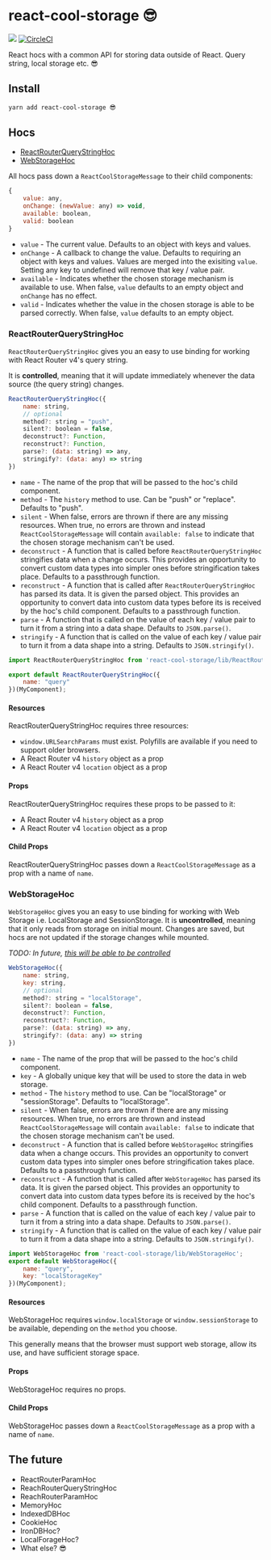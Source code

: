 # react-cool-storage 😎

<a href="https://www.npmjs.com/package/react-cool-storage"><img src="https://img.shields.io/npm/v/react-cool-storage.svg?style=flat-square"></a>
[![CircleCI](https://circleci.com/gh/blueflag/react-cool-storage/tree/master.svg?style=shield)](https://circleci.com/gh/blueflag/react-cool-storage/tree/master)

React hocs with a common API for storing data outside of React. Query string, local storage etc. 😎

## Install

```sh
yarn add react-cool-storage 😎
```

## Hocs

- [ReactRouterQueryStringHoc](#reactrouterquerystringhoc)
- [WebStorageHoc](#webstoragehoc)

All hocs pass down a `ReactCoolStorageMessage` to their child components:

```js
{
    value: any,
    onChange: (newValue: any) => void,
    available: boolean,
    valid: boolean
}
```

- `value` - The current value. Defaults to an object with keys and values.
- `onChange` - A callback to change the value. Defaults to requiring an object with keys and values. Values are merged into the exisiting `value`. Setting any key to undefined will remove that key / value pair.
- `available` - Indicates whether the chosen storage mechanism is available to use. When false, `value` defaults to an empty object and `onChange` has no effect.
- `valid` - Indicates whether the value in the chosen storage is able to be parsed correctly. When false, `value` defaults to an empty object.

### ReactRouterQueryStringHoc

`ReactRouterQueryStringHoc` gives you an easy to use binding for working with React Router v4's query string.

It is **controlled**, meaning that it will update immediately whenever the data source (the query string) changes.

```js
ReactRouterQueryStringHoc({
    name: string,
    // optional
    method?: string = "push",
    silent?: boolean = false,
    deconstruct?: Function,
    reconstruct?: Function,
    parse?: (data: string) => any,
    stringify?: (data: any) => string
})
```

- `name` - The name of the prop that will be passed to the hoc's child component.
- `method` - The `history` method to use. Can be "push" or "replace". Defaults to "push".
- `silent` - When false, errors are thrown if there are any missing resources. When true, no errors are thrown and instead `ReactCoolStorageMessage` will contain `available: false` to indicate that the chosen storage mechanism can't be used.
- `deconstruct` - A function that is called before `ReactRouterQueryStringHoc` stringifies data when a change occurs. This provides an opportunity to convert custom data types into simpler ones before stringification takes place. Defaults to a passthrough function.
- `reconstruct` - A function that is called after `ReactRouterQueryStringHoc` has parsed its data. It is given the parsed object. This provides an opportunity to convert data into custom data types before its is received by the hoc's child component. Defaults to a passthrough function.
- `parse` - A function that is called on the value of each key / value pair to turn it from a string into a data shape. Defaults to `JSON.parse()`.
- `stringify` - A function that is called on the value of each key / value pair to turn it from a data shape into a string. Defaults to `JSON.stringify()`.

```js
import ReactRouterQueryStringHoc from 'react-cool-storage/lib/ReactRouterQueryStringHoc';

export default ReactRouterQueryStringHoc({
    name: "query"
})(MyComponent);
```

#### Resources

ReactRouterQueryStringHoc requires three resources:
- `window.URLSearchParams` must exist. Polyfills are available if you need to support older browsers.
- A React Router v4 `history` object as a prop
- A React Router v4 `location` object as a prop

#### Props

ReactRouterQueryStringHoc requires these props to be passed to it:
- A React Router v4 `history` object as a prop
- A React Router v4 `location` object as a prop

#### Child Props

ReactRouterQueryStringHoc passes down a `ReactCoolStorageMessage` as a prop with a name of `name`.

### WebStorageHoc

`WebStorageHoc` gives you an easy to use binding for working with Web Storage i.e. LocalStorage and SessionStorage.
It is **uncontrolled**, meaning that it only reads from storage on initial mount. Changes are saved, but hocs are not updated if the storage changes while mounted.

*TODO: In future, [this will be able to be controlled](https://github.com/blueflag/react-cool-storage/issues/4)*

```js
WebStorageHoc({
    name: string,
    key: string,
    // optional
    method?: string = "localStorage",
    silent?: boolean = false,
    deconstruct?: Function,
    reconstruct?: Function,
    parse?: (data: string) => any,
    stringify?: (data: any) => string
})
```

- `name` - The name of the prop that will be passed to the hoc's child component.
- `key` - A globally unique key that will be used to store the data in web storage.
- `method` - The `history` method to use. Can be "localStorage" or "sessionStorage". Defaults to "localStorage".
- `silent` - When false, errors are thrown if there are any missing resources. When true, no errors are thrown and instead `ReactCoolStorageMessage` will contain `available: false` to indicate that the chosen storage mechanism can't be used.
- `deconstruct` - A function that is called before `WebStorageHoc` stringifies data when a change occurs. This provides an opportunity to convert custom data types into simpler ones before stringification takes place. Defaults to a passthrough function.
- `reconstruct` - A function that is called after `WebStorageHoc` has parsed its data. It is given the parsed object. This provides an opportunity to convert data into custom data types before its is received by the hoc's child component. Defaults to a passthrough function.
- `parse` - A function that is called on the value of each key / value pair to turn it from a string into a data shape. Defaults to `JSON.parse()`.
- `stringify` - A function that is called on the value of each key / value pair to turn it from a data shape into a string. Defaults to `JSON.stringify()`.

```js
import WebStorageHoc from 'react-cool-storage/lib/WebStorageHoc';
export default WebStorageHoc({
    name: "query",
    key: "localStorageKey"
})(MyComponent);
```

#### Resources
WebStorageHoc requires `window.localStorage` or `window.sessionStorage` to be available, depending on the `method` you choose.

This generally means that the browser must support web storage, allow its use, and have sufficient storage space.

#### Props
WebStorageHoc requires no props.

#### Child Props
WebStorageHoc passes down a `ReactCoolStorageMessage` as a prop with a name of `name`.

## The future

- ReactRouterParamHoc
- ReachRouterQueryStringHoc
- ReachRouterParamHoc
- MemoryHoc
- IndexedDBHoc
- CookieHoc
- IronDBHoc?
- LocalForageHoc?
- What else? 😎
